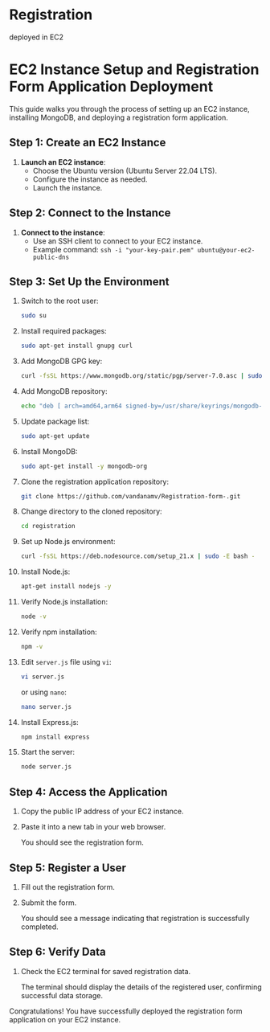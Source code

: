 # Registration
deployed in EC2
# EC2 Instance Setup and Registration Form Application Deployment

This guide walks you through the process of setting up an EC2 instance, installing MongoDB, and deploying a registration form application.

## Step 1: Create an EC2 Instance

1. **Launch an EC2 instance**:
   - Choose the Ubuntu version (Ubuntu Server 22.04 LTS).
   - Configure the instance as needed.
   - Launch the instance.

## Step 2: Connect to the Instance

1. **Connect to the instance**:
   - Use an SSH client to connect to your EC2 instance.
   - Example command: `ssh -i "your-key-pair.pem" ubuntu@your-ec2-public-dns`

## Step 3: Set Up the Environment

1. Switch to the root user:
   ```sh
   sudo su
   ```

2. Install required packages:
   ```sh
   sudo apt-get install gnupg curl
   ```

3. Add MongoDB GPG key:
   ```sh
   curl -fsSL https://www.mongodb.org/static/pgp/server-7.0.asc | sudo gpg -o /usr/share/keyrings/mongodb-server-7.0.gpg --dearmor
   ```

4. Add MongoDB repository:
   ```sh
   echo "deb [ arch=amd64,arm64 signed-by=/usr/share/keyrings/mongodb-server-7.0.gpg ] https://repo.mongodb.org/apt/ubuntu jammy/mongodb-org/7.0 multiverse" | sudo tee /etc/apt/sources.list.d/mongodb-org-7.0.list
   ```

5. Update package list:
   ```sh
   sudo apt-get update
   ```

6. Install MongoDB:
   ```sh
   sudo apt-get install -y mongodb-org
   ```

7. Clone the registration application repository:
   ```sh
   git clone https://github.com/vandanamv/Registration-form-.git
   ```

8. Change directory to the cloned repository:
   ```sh
   cd registration
   ```

9. Set up Node.js environment:
   ```sh
   curl -fsSL https://deb.nodesource.com/setup_21.x | sudo -E bash -
   ```

10. Install Node.js:
    ```sh
    apt-get install nodejs -y
    ```

11. Verify Node.js installation:
    ```sh
    node -v
    ```

12. Verify npm installation:
    ```sh
    npm -v
    ```

13. Edit `server.js` file using `vi`:
    ```sh
    vi server.js
    ```
    or using `nano`:
    ```sh
    nano server.js
    ```

14. Install Express.js:
    ```sh
    npm install express
    ```

15. Start the server:
    ```sh
    node server.js
    ```

## Step 4: Access the Application

1. Copy the public IP address of your EC2 instance.
2. Paste it into a new tab in your web browser.

   You should see the registration form.

## Step 5: Register a User

1. Fill out the registration form.
2. Submit the form.

   You should see a message indicating that registration is successfully completed.

## Step 6: Verify Data

1. Check the EC2 terminal for saved registration data.
   
   The terminal should display the details of the registered user, confirming successful data storage.

Congratulations! You have successfully deployed the registration form application on your EC2 instance.
